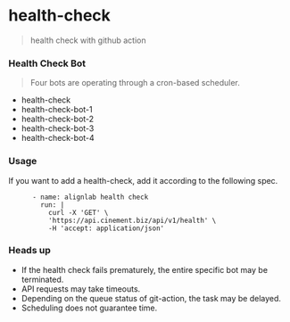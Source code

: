 
# health-check

> health check with github action

### Health Check Bot

> Four bots are operating through a cron-based scheduler.

- health-check
- health-check-bot-1
- health-check-bot-2
- health-check-bot-3
- health-check-bot-4

### Usage

If you want to add a health-check, add it according to the following spec.

```
      - name: alignlab health check
        run: |
          curl -X 'GET' \
          'https://api.cinement.biz/api/v1/health' \
          -H 'accept: application/json'
```

### Heads up

- If the health check fails prematurely, the entire specific bot may be terminated.
- API requests may take timeouts.
- Depending on the queue status of git-action, the task may be delayed.
- Scheduling does not guarantee time.

